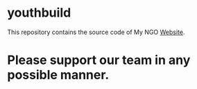 # youthbuild
This repository contains the source code of My NGO [Website](http://youthbuildindia.com/).

# Please support our team in any possible manner.